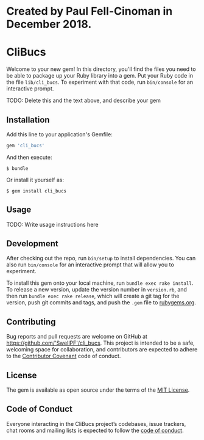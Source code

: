 # Created by Paul Fell-Cinoman in December 2018.

# CliBucs

Welcome to your new gem! In this directory, you'll find the files you need to be able to package up your Ruby library into a gem. Put your Ruby code in the file `lib/cli_bucs`. To experiment with that code, run `bin/console` for an interactive prompt.

TODO: Delete this and the text above, and describe your gem

## Installation

Add this line to your application's Gemfile:

```ruby
gem 'cli_bucs'
```

And then execute:

    $ bundle

Or install it yourself as:

    $ gem install cli_bucs

## Usage

TODO: Write usage instructions here

## Development

After checking out the repo, run `bin/setup` to install dependencies. You can also run `bin/console` for an interactive prompt that will allow you to experiment.

To install this gem onto your local machine, run `bundle exec rake install`. To release a new version, update the version number in `version.rb`, and then run `bundle exec rake release`, which will create a git tag for the version, push git commits and tags, and push the `.gem` file to [rubygems.org](https://rubygems.org).

## Contributing

Bug reports and pull requests are welcome on GitHub at https://github.com/'SwellPF'/cli_bucs. This project is intended to be a safe, welcoming space for collaboration, and contributors are expected to adhere to the [Contributor Covenant](http://contributor-covenant.org) code of conduct.

## License

The gem is available as open source under the terms of the [MIT License](https://opensource.org/licenses/MIT).

## Code of Conduct

Everyone interacting in the CliBucs project’s codebases, issue trackers, chat rooms and mailing lists is expected to follow the [code of conduct](https://github.com/'SwellPF'/cli_bucs/blob/master/CODE_OF_CONDUCT.md).
